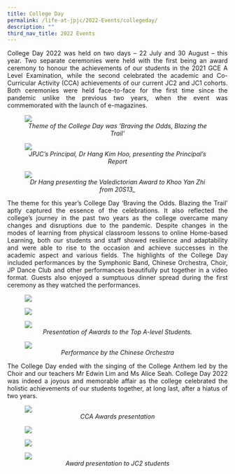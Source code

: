 ```yaml
---
title: College Day
permalink: /life-at-jpjc/2022-Events/collegeday/
description: ""
third_nav_title: 2022 Events
---
```

<div align=justify>
	
College Day 2022 was held on two days – 22 July and 30 August – this year. Two separate ceremonies were held with the first being an award ceremony to honour the achievements of our students in the 2021 GCE A Level Examination, while the second celebrated the academic and Co-Curricular Activity (CCA) achievements of our current JC2 and JC1 cohorts. Both ceremonies were held face-to-face for the first time since the pandemic unlike the previous two years, when the event was commemorated with the launch of e-magazines.

<figure><img src="/images/Life%20@%20JPJC/2022%20Events/College%20day/Photo%201.jpg"><figcaption align=center>
<em>
Theme of the College Day was ‘Braving the Odds, Blazing the Trail’
</em></figcaption></figure>

<figure><img src="/images/Life%20@%20JPJC/2022%20Events/College%20day/Photo%202.jpg">
<figcaption align=center><em>	
JPJC’s Principal, Dr Hang Kim Hoo, presenting the Principal’s Report
</em></figcaption></figure>

<figure><img src="/images/Life%20@%20JPJC/2022%20Events/College%20day/Photo%203.jpg">	
<figcaption align=center><em>	
Dr Hang presenting the Valedictorian Award to Khoo Yan Zhi from 20S13_
</em></figcaption></figure>

	
<p>The theme for this year’s College Day ‘Braving the Odds. Blazing the Trail’ aptly captured the essence of the celebrations. It also reflected the college’s journey in the past two years as the college overcame many changes and disruptions due to the pandemic. Despite changes in the modes of learning from physical classroom lessons to online Home-based Learning, both our students and staff showed resilience and adaptability and were able to rise to the occasion and achieve successes in the academic aspect and various fields. The highlights of the College Day included performances by the Symphonic Band, Chinese Orchestra, Choir, JP Dance Club and other performances beautifully put together in a video format. Guests also enjoyed a sumptuous dinner spread during the first ceremony as they watched the performances.</p>

<figure><img src="/images/Life%20@%20JPJC/2022%20Events/College%20day/Photo%204%20_b.jpg"></figure>
	
<figure><img src="/images/Life%20@%20JPJC/2022%20Events/College%20day/Photo%204.jpg"></figure>
	
<figure><img src="/images/Life%20@%20JPJC/2022%20Events/College%20day/Photo%204_c.jpg"><figcaption align=center><em>	Presentation of Awards to the Top A-level Students. 
</em></figcaption></figure>

<figure><img src="/images/Life%20@%20JPJC/2022%20Events/College%20day/Photo%205.jpg">
<figcaption align=center><em>	
Performance by the Chinese Orchestra
</em></figcaption></figure>

<p>The College Day ended with the singing of the College Anthem led by the Choir and our teachers Mr Edwin Lim and Ms Alice Seah. College Day 2022 was indeed a joyous and memorable affair as the college celebrated the holistic achievements of our students together, at long last, after a hiatus of two years.</P>

<figure><img src="/images/Life%20@%20JPJC/2022%20Events/College%20day/Photo%206.jpg"><figcaption align=center><em>CCA Awards presentation
</em></figcaption></figure>

<figure><img src="/images/Life%20@%20JPJC/2022%20Events/College%20day/Photo%207.jpg"></figure>

<figure><img src="/images/Life%20@%20JPJC/2022%20Events/College%20day/Photo%207b.jpg"></figure>
	
	
<figure><img src="/images/Life%20@%20JPJC/2022%20Events/College%20day/Photo%207c.jpg"><figcaption align=center><em>Award presentation to JC2 students	
</em></figcaption></figure>